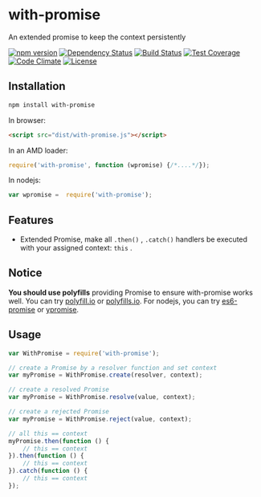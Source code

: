 with-promise
===================

An extended promise to keep the context persistently

[![npm version](https://img.shields.io/npm/v/with-promise.svg)](https://www.npmjs.org/package/with-promise) [![Dependency Status](https://david-dm.org/zordius/with-promise.svg)](https://david-dm.org/zordius/with-promise) [![Build Status](https://travis-ci.org/zordius/with-promise.svg?branch=master)](https://travis-ci.org/zordius/with-promise) [![Test Coverage](https://codeclimate.com/github/zordius/with-promise/badges/coverage.svg)](https://codeclimate.com/github/zordius/with-promise) [![Code Climate](https://codeclimate.com/github/zordius/with-promise/badges/gpa.svg)](https://codeclimate.com/github/zordius/with-promise) [![License](https://img.shields.io/badge/license-MIT-green.svg)](LICENSE.txt)

Installation
------------

```sh
npm install with-promise
```

In browser:
```html
<script src="dist/with-promise.js"></script>
```

In an AMD loader:
```javascript
require('with-promise', function (wpromise) {/*....*/});
```

In nodejs:
```javascript
var wpromise =  require('with-promise');
```

Features
--------

* Extended Promise, make all `.then()` , `.catch()` handlers be executed with your assigned context: `this` .

Notice
------

**You should use polyfills** providing Promise to ensure with-promise works well. You can try <a href="http://polyfill.io">polyfill.io</a> or <a href="http://polyfills.io/">polyfills.io</a>. For nodejs, you can try <a href="https://github.com/jakearchibald/es6-promise">es6-promise</a> or <a href="https://github.com/yahoo/ypromise">ypromise</a>.

Usage
-----

```javascript
var WithPromise = require('with-promise');

// create a Promise by a resolver function and set context
var myPromise = WithPromise.create(resolver, context);

// create a resolved Promise
var myPromise = WithPromise.resolve(value, context);

// create a rejected Promise
var myPromise = WithPromise.reject(value, context);

// all this == context
myPromise.then(function () {
    // this == context
}).then(function () {
    // this == context
}).catch(function () {
    // this == context
});
```
